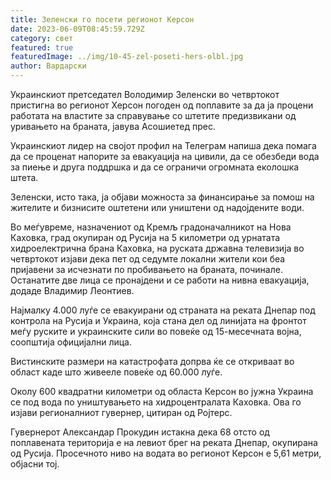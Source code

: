 ```yaml
---
title: Зеленски го посети регионот Керсон
date: 2023-06-09T08:45:59.729Z
category: свет
featured: true
featuredImage: ../img/10-45-zel-poseti-hers-olbl.jpg
author: Вардарски
---
```

Украинскиот претседател Володимир Зеленски во четвртокот пристигна во регионот Херсон погоден од поплавите за да ја процени работата на властите за справување со штетите предизвикани од уривањето на браната, јавува Асошиетед прес.

Украинскиот лидер на својот профил на Телеграм напиша дека помага да се проценат напорите за евакуација на цивили, да се обезбеди вода за пиење и друга поддршка и да се ограничи огромната еколошка штета.

Зеленски, исто така, ја објави можноста за финансирање за помош на жителите и бизнисите оштетени или уништени од надојдените води.

Во меѓувреме, назначениот од Кремљ градоначалникот на Нова Каховка, град окупиран од Русија на 5 километри од урнатата хидроелектрична брана Каховка, на руската државна телевизија во четвртокот изјави дека пет од седумте локални жители кои беа пријавени за исчезнати по пробивањето на браната, починале. Останатите две лица се пронајдени и се работи на нивна евакуација, додаде Владимир Леонтиев.

Најмалку 4.000 луѓе се евакуирани од страната на реката Днепар под контрола на Русија и Украина, која стана дел од линијата на фронтот меѓу руските и украинските сили во повеќе од 15-месечната војна, соопштија официјални лица.

Вистинските размери на катастрофата допрва ќе се откриваат во област каде што живееле повеќе од 60.000 луѓе.

Околу 600 квадратни километри од областа Керсон во јужна Украина се под вода по уништувањето на хидроцентралата Каховка. Ова го изјави регионалниот гувернер, цитиран од Ројтерс.

Гувернерот Александар Прокудин истакна дека 68 отсто од поплавената територија е на левиот брег на реката Днепар, окупирана од Русија. Просечното ниво на водата во регионот Керсон е 5,61 метри, објасни тој.